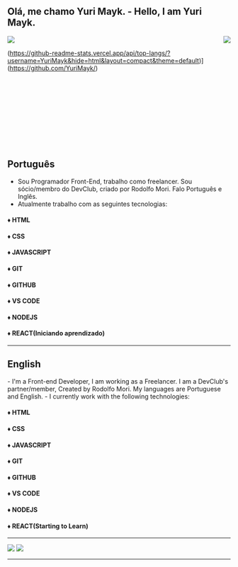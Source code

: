 ## Olá, me chamo Yuri Mayk. - Hello, I am Yuri Mayk.

<a href="https://www.linkedin.com/in/yurimayk/"><img src="https://img.shields.io/static/v1?label=Overview&message=YuriMayk&color=f8efd4&style=for-the-badge&logo=GitHub">
<img align='right' src="https://github-readme-stats.vercel.app/api?username=YuriMayk&show_icons=true&title_color=783c00&text_color=af552e&icon_color=783c00&bg_color=f8efd4&cache_seconds=2300"> </a>

(https://github-readme-stats.vercel.app/api/top-langs/?username=YuriMayk&hide=html&layout=compact&theme=default)](https://github.com/YuriMayk/)

<div>
  <p>
</br>
</br>
</br>
</br>
</br>
</br>
</br>
</br>
</br>

## Português
 - Sou Programador Front-End, trabalho como freelancer. Sou sócio/membro do DevClub, criado por Rodolfo Mori. Falo Português e Inglês.
 - Atualmente trabalho com as seguintes tecnologias: 
</p>

#### ♦ HTML 
#### ♦ CSS
#### ♦ JAVASCRIPT
#### ♦ GIT
#### ♦ GITHUB
#### ♦ VS CODE
#### ♦ NODEJS
#### ♦ REACT(Iniciando aprendizado)

<hr>

## English
<p>
- I'm a Front-end Developer, I am working as a Freelancer. I am a DevClub's partner/member, Created by Rodolfo Mori. My languages are Portuguese and English.
- I currently work with the following technologies:
</p>


#### ♦ HTML 
#### ♦ CSS
#### ♦ JAVASCRIPT
#### ♦ GIT
#### ♦ GITHUB
#### ♦ VS CODE
#### ♦ NODEJS
#### ♦ REACT(Starting to Learn)

<hr>
</div>


<p align="left">
  <a href="mailto:yuri.mayk@gmail.com" alt="Gmail">
  <img src="https://img.shields.io/badge/-Gmail-FF0000?style=flat-square&labelColor=FF0000&logo=gmail&logoColor=white&link=LINK-DO-SEU-EMAIL" /></a>

  <a href="https://www.linkedin.com/in/yurimayk/" alt="Linkedin">
  <img src="https://img.shields.io/badge/-Linkedin-0e76a8?style=flat-square&logo=Linkedin&logoColor=white&link=LINK-DO-SEU-LINKEDIN" /></a>



<hr>

